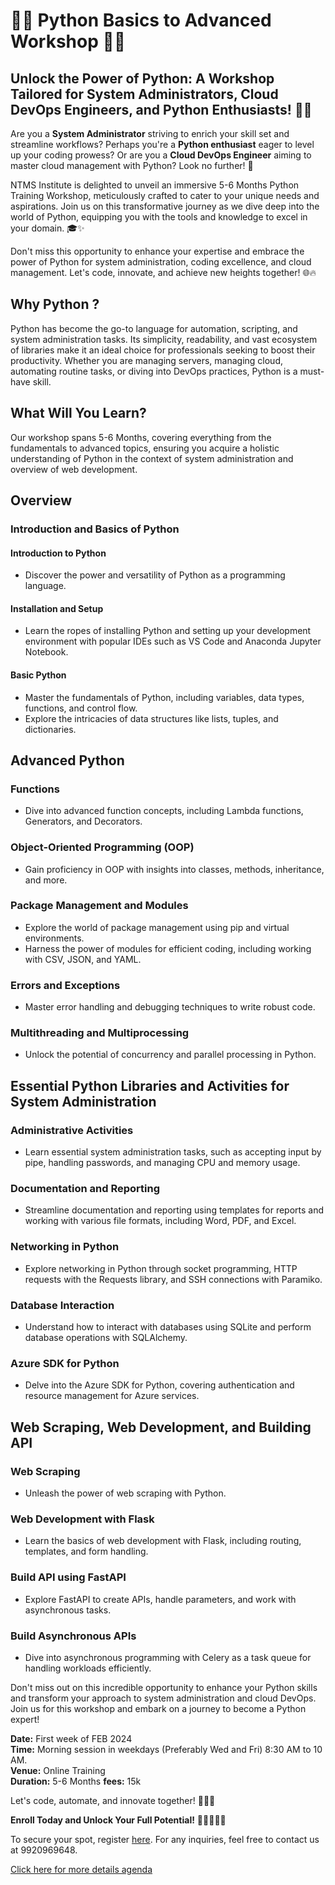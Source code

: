 # 🐍🚀 Python Basics to Advanced Workshop 🐍🚀

## Unlock the Power of Python: A Workshop Tailored for System Administrators, Cloud DevOps Engineers, and Python Enthusiasts! 🐍✨

Are you a **System Administrator** striving to enrich your skill set and streamline workflows? Perhaps you're a **Python enthusiast** eager to level up your coding prowess? Or are you a **Cloud DevOps Engineer** aiming to master cloud management with Python? Look no further! 🌟

NTMS Institute is delighted to unveil an immersive 5-6 Months Python Training Workshop, meticulously crafted to cater to your unique needs and aspirations. Join us on this transformative journey as we dive deep into the world of Python, equipping you with the tools and knowledge to excel in your domain. 🎓✨

Don't miss this opportunity to enhance your expertise and embrace the power of Python for system administration, coding excellence, and cloud management. Let's code, innovate, and achieve new heights together! 🌐🔥

## Why Python ?

Python has become the go-to language for automation, scripting, and system administration tasks. Its simplicity, readability, and vast ecosystem of libraries make it an ideal choice for professionals seeking to boost their productivity. Whether you are managing servers, managing cloud, automating routine tasks, or diving into DevOps practices, Python is a must-have skill.

## What Will You Learn?

Our workshop spans 5-6 Months, covering everything from the fundamentals to advanced topics, ensuring you acquire a holistic understanding of Python in the context of system administration and overview of web development.

## Overview

### Introduction and Basics of Python

#### Introduction to Python

- Discover the power and versatility of Python as a programming language.

#### Installation and Setup

- Learn the ropes of installing Python and setting up your development environment with popular IDEs such as VS Code and Anaconda Jupyter Notebook.

#### Basic Python

- Master the fundamentals of Python, including variables, data types, functions, and control flow.
- Explore the intricacies of data structures like lists, tuples, and dictionaries.

## Advanced Python

### Functions

- Dive into advanced function concepts, including Lambda functions, Generators, and Decorators.

### Object-Oriented Programming (OOP)

- Gain proficiency in OOP with insights into classes, methods, inheritance, and more.

### Package Management and Modules

- Explore the world of package management using pip and virtual environments.
- Harness the power of modules for efficient coding, including working with CSV, JSON, and YAML.

### Errors and Exceptions

- Master error handling and debugging techniques to write robust code.

### Multithreading and Multiprocessing

- Unlock the potential of concurrency and parallel processing in Python.

## Essential Python Libraries and Activities for System Administration

### Administrative Activities

- Learn essential system administration tasks, such as accepting input by pipe, handling passwords, and managing CPU and memory usage.

### Documentation and Reporting

- Streamline documentation and reporting using templates for reports and working with various file formats, including Word, PDF, and Excel.

### Networking in Python

- Explore networking in Python through socket programming, HTTP requests with the Requests library, and SSH connections with Paramiko.

### Database Interaction

- Understand how to interact with databases using SQLite and perform database operations with SQLAlchemy.

### Azure SDK for Python

- Delve into the Azure SDK for Python, covering authentication and resource management for Azure services.

## Web Scraping, Web Development, and Building API

### Web Scraping

- Unleash the power of web scraping with Python.

### Web Development with Flask

- Learn the basics of web development with Flask, including routing, templates, and form handling.

### Build API using FastAPI

- Explore FastAPI to create APIs, handle parameters, and work with asynchronous tasks.

### Build Asynchronous APIs

- Dive into asynchronous programming with Celery as a task queue for handling workloads efficiently.

Don't miss out on this incredible opportunity to enhance your Python skills and transform your approach to system administration and cloud DevOps. Join us for this workshop and embark on a journey to become a Python expert!

**Date:** First week of FEB 2024  
**Time:** Morning session in weekdays (Preferably Wed and Fri) 8:30 AM to 10 AM.  
**Venue:** Online Training  
**Duration:** 5-6 Months
**fees:** 15k  

Let's code, automate, and innovate together! 🚀🐍✨

**Enroll Today and Unlock Your Full Potential!** 🌟👩‍💻👨‍💻

To secure your spot, register [here](https://forms.gle/npGQ6mk5nDiA8tQ56). For any inquiries, feel free to contact us at 9920969648.

[Click here for more details agenda](/courses/python.html)

